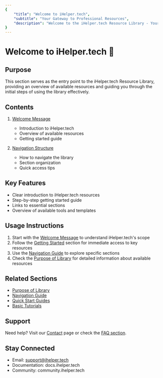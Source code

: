 ```yaml
---
{
    "title": "Welcome to iHelper.tech",
    "subtitle": "Your Gateway to Professional Resources",
    "description": "Welcome to the iHelper.tech Resource Library - Your complete guide to professional development resources."
}
---
```


# Welcome to iHelper.tech 👋

## Purpose
This section serves as the entry point to the iHelper.tech Resource Library, providing an overview of available resources and guiding you through the initial steps of using the library effectively.

## Contents
1. [Welcome Message](welcome.md)
   - Introduction to iHelper.tech
   - Overview of available resources
   - Getting started guide

2. [Navigation Structure](../03_Navigation_Guide/index.html)
   - How to navigate the library
   - Section organization
   - Quick access tips

## Key Features
- Clear introduction to iHelper.tech resources
- Step-by-step getting started guide
- Links to essential sections
- Overview of available tools and templates

## Usage Instructions
1. Start with the [Welcome Message](welcome.md) to understand iHelper.tech's scope
2. Follow the [Getting Started](../04_Quick_Start_Guides/index.html) section for immediate access to key resources
3. Use the [Navigation Guide](../03_Navigation_Guide/index.html) to explore specific sections
4. Check the [Purpose of Library](../02_Purpose_of_Library/index.html) for detailed information about available resources

## Related Sections
- [Purpose of Library](../02_Purpose_of_Library/index.html)
- [Navigation Guide](../03_Navigation_Guide/index.html)
- [Quick Start Guides](../04_Quick_Start_Guides/index.html)
- [Basic Tutorials](../05_Basic_Tutorials/index.html)

## Support
Need help? Visit our [Contact](../contact.html) page or check the [FAQ section](../FAQ/index.html).

## Stay Connected
- Email: support@ihelper.tech
- Documentation: docs.ihelper.tech
- Community: community.ihelper.tech
